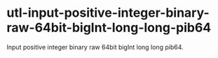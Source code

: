 # utl-input-positive-integer-binary-raw-64bit-bigInt-long-long-pib64
Input positive integer binary raw 64bit bigInt long long pib64.
